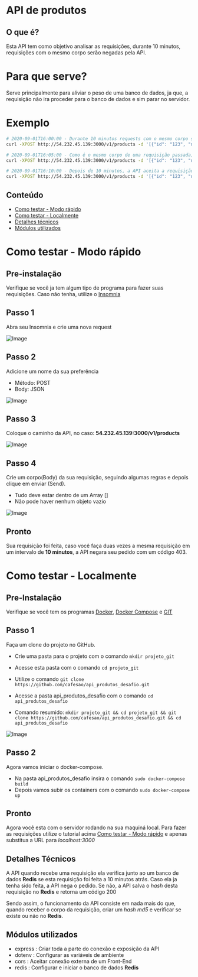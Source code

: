 # API de produtos

## O que é?

Esta API tem como objetivo analisar as requisições, durante 10 minutos, requisições com o mesmo corpo serão negadas pela API.

# Para que serve?

Serve principalmente para aliviar o peso de uma banco de dados, ja que, a requisição não ira proceder para o banco de dados e sim parar no servidor.

# Exemplo

```bash
# 2020-09-01T16:00:00 - Durante 10 minutos requests com o mesmo corpo serão negadas
curl -XPOST http://54.232.45.139:3000/v1/products -d '[{"id": "123", "name": "mesa"}]' #=> 200 OK

# 2020-09-01T16:05:00 - Como é o mesmo corpo de uma requisição passada, a API ira negar.
curl -XPOST http://54.232.45.139:3000/v1/products -d '[{"id": "123", "name": "mesa"}]' #=> 403 Forbidden

# 2020-09-01T16:10:00 - Depois de 10 minutos, a API aceita a requisição.
curl -XPOST http://54.232.45.139:3000/v1/products -d '[{"id": "123", "name": "mesa"}]' #=> 200 OK
```

## Conteúdo

- [Como testar - Modo rápido](#testar_rapido)
- [Como testar - Localmente](#testar_localmente)
- [Detalhes técnicos](#detalhes)
- [Módulos utilizados](#modulos)

# Como testar - Modo rápido

<a name="testar_rapido"/>

## Pre-instalação

Verifique se você ja tem algum tipo de programa para fazer suas requisições.
Caso não tenha, utilize o [Insomnia](https://insomnia.rest/download/core/)

## Passo 1

Abra seu Insomnia e crie uma nova request

![Image](https://i.ibb.co/Gc5LGw4/Parte-1.jpg)

## Passo 2

Adicione um nome da sua preferência

- Método: POST
- Body: JSON

![Image](https://i.ibb.co/RBH7fq0/Parte-2.jpg)

## Passo 3

Coloque o caminho da API, no caso: **54.232.45.139:3000/v1/products**

![Image](https://i.ibb.co/yV8PwNL/Parte-3.jpg)

## Passo 4

Crie um corpo(Body) da sua requisição, seguindo algumas regras e depois clique em enviar (Send).

- Tudo deve estar dentro de um Array []
- Não pode haver nenhum objeto vazio

![Image](https://i.ibb.co/xh3QCZy/Parte-4.jpg)

## Pronto

Sua requisição foi feita, caso você faça duas vezes a mesma requisição em um intervalo de **10 minutos**, a
API negara seu pedido com um código 403.

# Como testar - Localmente

<a name="testar_localmente"/>

## Pre-Instalação

Verifique se você tem os programas [Docker](https://docs.docker.com/get-docker/), [Docker Compose](https://docs.docker.com/compose/install/) e [GIT](https://git-scm.com/downloads)

## Passo 1

Faça um clone do projeto no GitHub.

- Crie uma pasta para o projeto com o comando `mkdir projeto_git`
- Acesse esta pasta com o comando `cd projeto_git`
- Utilize o comando `git clone https://github.com/cafesao/api_produtos_desafio.git`
- Acesse a pasta api_produtos_desafio com o comando `cd api_produtos_desafio`

- Comando resumido: `mkdir projeto_git && cd projeto_git && git clone https://github.com/cafesao/api_produtos_desafio.git && cd api_produtos_desafio`

![Image](https://i.ibb.co/FnGTf92/Passo-1.jpg)

## Passo 2

Agora vamos iniciar o docker-compose.

- Na pasta api_produtos_desafio insira o comando `sudo docker-compose build`
- Depois vamos subir os containers com o comando `sudo docker-compose up`

## Pronto

Agora você esta com o servidor rodando na sua maquiná local.
Para fazer as requisições utilize o tutorial acima [Como testar - Modo rápido](#testar_rapido) e apenas substitua a URL para _localhost:3000_

## Detalhes Técnicos

<a name="detalhes"/>

A API quando recebe uma requisição ela verifica junto ao um banco de dados **Redis** se esta requisição foi feita a 10 minutos atrás.
Caso ela ja tenha sido feita, a API nega o pedido.
Se não, a API salva o _hash_ desta requisição no **Redis** e retorna um código 200

Sendo assim, o funcionamento da API consiste em nada mais do que, quando receber o corpo da requisição, criar um _hash md5_ e verificar se existe ou não no **Redis**.

## Módulos utilizados

<a name="modulos"/>

- express : Criar toda a parte do conexão e exposição da API
- dotenv : Configurar as variáveis de ambiente
- cors : Aceitar conexão externa de um Front-End
- redis : Configurar e iniciar o banco de dados **Redis**
